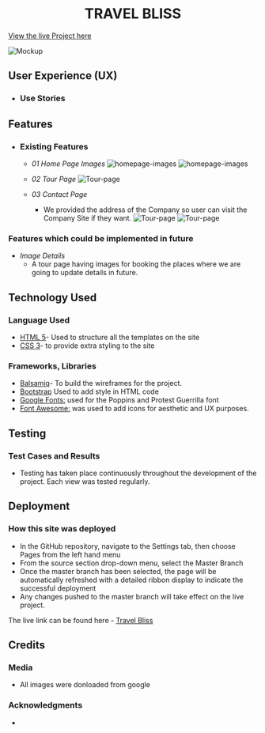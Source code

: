 <h1 align="center">TRAVEL BLISS </h1>

[View the live Project here](https://jyotihambir-bc.github.io/hello-vscode/)


![Mockup]()

## User Experience (UX)
  - ### Use Stories

## Features

- ### Existing Features
  
  - _01 Home Page Images_
  ![homepage-images](assets/documents/homepage1.png)
  ![homepage-images](assets/documents/homepage2.png)

  - _02 Tour Page_
  ![Tour-page](assets/documents/tour-page.png)

  - _03 Contact Page_
    - We provided the address of the Company so user can visit the Company Site if they want.
  ![Tour-page](assets/documents/contact-page1.png)
  ![Tour-page](assets/documents/contact-page2.png)
      
   
### Features which could be implemented in future
- _Image Details_
   - A tour page having images for booking the places where we are going to update details in future.


  
  
## Technology Used

### Language Used
* [HTML 5](https://en.wikipedia.org/wiki/HTML/)- Used to structure all the templates on the site
* [CSS 3](https://en.wikipedia.org/wiki/CSS)- to provide extra styling to the site

### Frameworks, Libraries
* [Balsamiq](https://balsamiq.com/)- To build the wireframes for the project.
* [Bootstrap](https://getbootstrap.com/) Used to add style in HTML code
* [Google Fonts:](https://fonts.google.com/) used for the Poppins and Protest Guerrilla font
* [Font Awesome:](https://fontawesome.com/) was used to add icons for aesthetic and UX purposes.

## Testing

### Test Cases and Results
  - Testing has taken place continuously throughout the development of the project. Each view was tested regularly.

## Deployment

### How this site was deployed

  - In the GitHub repository, navigate to the Settings tab, then choose Pages from the left hand menu 
  - From the source section drop-down menu, select the Master Branch
  - Once the master branch has been selected, the page will be automatically refreshed with a detailed  ribbon display to indicate the successful deployment
  - Any changes pushed to the master branch will take effect on the live project.

  The live link can be found here - [Travel Bliss](https://jyotihambir-bc.github.io/hello-vscode/)

## Credits

### Media
- All images were donloaded from google

### Acknowledgments
-

  